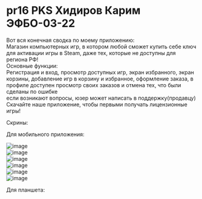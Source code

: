 # pr16 PKS Хидиров Карим ЭФБО-03-22

Вот вся конечная сводка по моему приложению:  
Магазин компьютерных игр, в котором любой сможет купить себе ключ для активации игры в Steam, даже тех, которые не доступны для региона РФ!  
Основные функции:  
Регистрация и вход, просмотр доступных игр, экран избранного, экран корзины, добавление игр в корзину и избранное, оформление заказа, в профиле доступен просмотр своих заказов и отмена тех, что были сделаны по ошибке  
если возникают вопросы, юзер может написать в поддержку(продавцу)  
Скачайте наше приложение, чтобы первыми получать лицензионные игры!  



Скрины:  

Для мобильного приложения:  

![image](https://github.com/user-attachments/assets/e4186fd8-691b-4dd2-b0f1-f15dbd53ec0b)  
![image](https://github.com/user-attachments/assets/0ff22ea6-1c5e-4b56-9008-07cee4d2fa9c)  
![image](https://github.com/user-attachments/assets/98151b4c-e610-4084-a7cd-ee65e09b1ab3)  
![image](https://github.com/user-attachments/assets/afd1514a-2f15-4f82-a1be-398a36130699)  
![image](https://github.com/user-attachments/assets/d431fc48-f9c7-4b75-844a-fd1e30f10ce3)  
![image](https://github.com/user-attachments/assets/093780a5-e6d8-4fa9-8fd4-5e2888b583cd)  

  Для планшета:  


